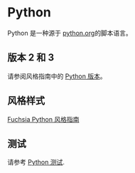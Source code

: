 <!--
# Python

Python is a scripting language from [python.org](https://python.org/).

## Versions 2 and 3

See [Python versions](python_style.md#python-versions) in the style guide.

## Style

[Fuchsia Python style guide](python_style.md)

## Testing

See [Python testing](testing.md).
-->
# Python
Python 是一种源于 [python.org](https://python.org/)的脚本语言。

## 版本 2 和 3
请参阅风格指南中的 [Python 版本](python_style.md#python-versions)。

## 风格样式
[Fuchsia Python 风格指南](python_style.md)

## 测试
请参考 [Python 测试](testing.md).